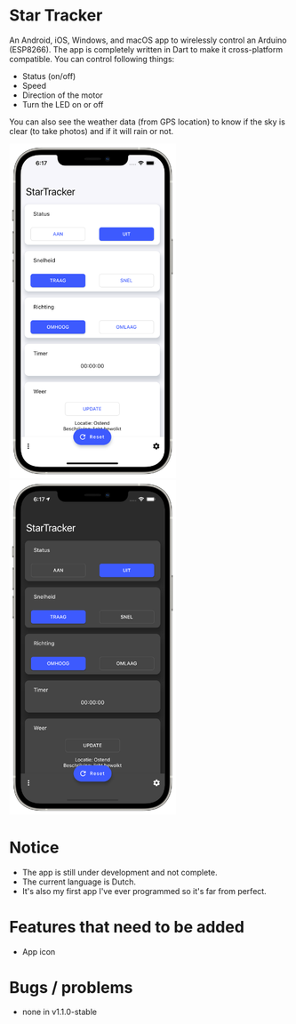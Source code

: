 # Star Tracker
An Android, iOS, Windows, and macOS app to wirelessly control an Arduino (ESP8266).
The app is completely written in Dart to make it cross-platform compatible.
You can control following things:
- Status (on/off)
- Speed
- Direction of the motor
- Turn the LED on or off

You can also see the weather data (from GPS location) to know if the sky is clear (to take photos) and if it will rain or not.

<div align="left">
    <img src="/screenshot/Homescreen.png" width="300"/>
     <img src="/screenshot/Homescreen-dark.png" width="300"/>
</div>

# Notice

- The app is still under development and not complete.
- The current language is Dutch.
- It's also my first app I've ever programmed so it's far from perfect.


# Features that need to be added

- App icon


# Bugs / problems

- none in v1.1.0-stable
